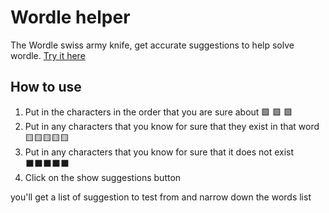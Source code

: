 # Wordle helper

The Wordle swiss army knife, get accurate suggestions to help solve wordle. [Try it here](https://help-wordle.netlify.app)


## How to use
1.  Put in the characters in the order that you are sure about 🟩 🟩 🟩
2.  Put in any characters that you know for sure that they exist in that word 🟨🟨🟨🟨🟨
3.  Put in any characters that you know for sure that it does not exist ⬛⬛⬛⬛⬛
4.  Click on the show suggestions button

you'll get a list of suggestion to test from and narrow down the words list
